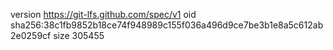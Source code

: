 version https://git-lfs.github.com/spec/v1
oid sha256:38c1fb9852b18ce74f948989c155f036a496d9ce7be3b1e8a5c612ab2e0259cf
size 305455
